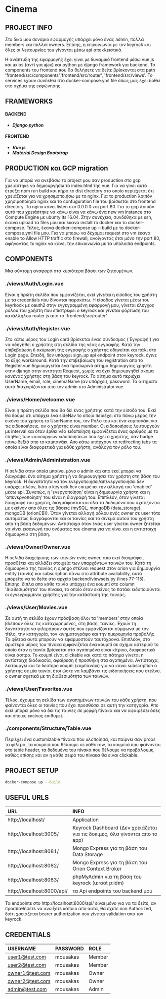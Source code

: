 # Cinema

## PROJECT INFO

Στο δικό μου σενάριο εφαρμογής υπάρχει μόνο ένας admin, πολλά members και πολλοί owners. Επίσης, η επικοινωνία με τον
keyrock και όλες οι λειτουργίες του γίνονται μέσω api αποκλειστικά.

Η ανάπτυξη της εφαρμογής έχει γίνει με δυναμικό frontend μέσω vue js και axios (αντί για ajax) και python με django
framework για backend. Τα components του frontend που θα θελήσετε να δείτε βρίσκονται στα path
'frontend/src/components','frontend/src/router', 'frontend/src/views'. Το services έχουν συνδεθεί στο docker-compose.yml
file όπως μας έχει δοθεί στο σχήμα της εκφώνησης.

## FRAMEWORKS

#### BACKEND

* ***Django python***

#### FRONTEND

* ***Vue js***
* ***Material Design Bootstrap***

## PRODUCTION και GCP migration

Για να μπορώ να ανεβάσω το project μου σαν production στο gcp χρειάστηκε να δημιουργήσω το index.html της vue. Για να γίνει αυτό έτρεξα npm run build και πήρα το dist directory στο οποίο περιέχεται ότι χρειάζεται για να χρησιμοποιήσω με το nginx. Για το production λοιπόν χρησιμοποίησα nginx και το confuguration file του βρίσκεται στο frontend directory. Το nginx κάνει listen στο 0.0.0.0 και port 80. Για το gcp λοιπόν αυτό που χρειάστηκε να κάνω είναι να κάνω ένα new vm instance στο Compute Engine με ubunty lts 16.04. Στην συνέχεια, συνδέθηκα με ssh, έκανα upload τα files μου και έκανα install το docker και το docker-compose. Τέλος, έκανα docker-compose up --build με το docker-compose.yml file μου. Για να μπορω να δέχομαι request στο vm έκανα enable το Allow HTTP traffic στο firewall, ανοίγοντας έτσι μόνο την port 80, αφήνοντας το nginx να κάνει την επικοινωνία με τα υπόλοιπα endpoints.

## COMPONENTS

Μια σύντομη αναφορά στα κυριότερα βάσει των ζητουμένων.

### ./views/Auth/Login.vue

Είναι η πρώτη σελίδα που εμφανίζεται, εκεί γίνεται η είσοδος του χρήστη με τα credentials που δίνονται παρακάτω. Η
είσοδος γίνεται μέσω του keyrkock με oauth2 στην εγγεγραμμένη εφαρμογή μου, γίνεται έλεγχος ρόλου του χρήστη που
επιστρέφει ο keyrock και γίνεται φόρτωση του κατάλληλου router js απο το
'frontend/src/router'

### ./views/Auth/Register.vue

Στο κάτω μέρος του Login card βρίσκεται ένας σύνδεσμος ('Εγγραφή') για να οδηγηθεί ο χρήστης στη σελίδα της νέας
εγγραφής. Κατά την επιβεβαίωση ή ακύρωση της εγγραφής ο χρήστης οδηγείται και πάλι στο Login page. Επειδή, δεν υπάρχει
sign_up api endpoint στον keyrock, έγινε το εξής workaround. Κατά την επιβεβαίωση του registration απο το Register.vue
δημιουργείται ένα προσωρινό αίτημα δημιουργίας χρήστη στην django στην οντότητα Request, χωρίς να έχει δημιουργηθεί
ακόμα κανένας χρήστης στη βάση του keyrock. Το αίτημα αυτό περιέχει UserName, email, role, cinemaName (αν υπάρχει),
password. Τα αιτήματα αυτά διαχειρίζονται απο τον admin στο Administrator.vue.

### ./views/Home/welcome.vue

Είναι η πρώτη σελίδα που θα δεί ένας χρήστης κατά την είσοδό του. Εκεί θα δούμε οτι υπάρχει ένα sideNav το οποίο
περιέχει στο πάνω μέρος την εικόνα του χρήστη το UserName του, τον Ρόλο του και ένα καμπανάκι για τις ειδοποιήσεις, αν ο
χρήστης είναι member. Οι ειδοποιήσεις λειτουργούν με interval και όταν έρθει νέα ειδοποίηση εμφανίζεται ένας αριθμός με
το πλήθος των καινούργιων ειδοποιήσεων που έχει ο χρήστης, σαν badge πάνω δεξιά απο το καμπανάκι. Απο κάτω υπάρχουν τα
redirecting tabs τα οποία είναι διαφορετικά για κάθε χρήστη, ανάλογα τον ρόλο του.

### ./views/Admin/Administration.vue

Η σελίδα στην οποία μπαίνει μόνο ο admin και απο εκεί μπορεί να διαγράψει ένα αίτημα χρήστη ή να δημιουργήσει τον χρήστη
στη βάση του keyrock. H δυνατότητα να τον ενεργοποιήσει/απενεργοποιήσει δεν υπάρχει πλέον, διότι ο keyrock δεν επιτρέπει
την αλλαγή του 'enabled' μέσω api. Συνεπώς, η 'ενεργοποίηση' είναι η δημιουργία χρήστη και η 'απενεργοποίηση' του είναι
η διαγραφή του. Επιπλέον, όταν γίνεται διαγραφή του χρήστη, διαγράφονται και όλα τα δεδομένα που σχετίζονται με εκείνον
απο όλες τις βάσεις (mySQL, mongoDB (data_storage), mongoDB (orionCB)). Όταν γίνεται αλλαγή ρόλου ενός owner σε user
τότε αυτομάτως διαγράφονται και οι ταινίες και το σινεμά αυτού του χρήστη απο τη βάση δεδομένων. Αντίστοιχα όταν ένας
user γίνεται owner ζητείται να γίνει εισαγωγή του ονόματος του cinema για να γίνει και η αντίστοιχη δημιουργία στη βάση.

### ./views/Owner/Owner.vue

Η σελίδα διαχείρισης των ταινιών ενός owner, απο εκεί διαγράφει, προσθέτει και αλλάζει στοιχεία των υπαρχόντων ταινιών
του. Κατά τη δημιουργία της ταινίας η django στέλνει request στον orion για δημιουργία entity (ταινία) και subscription
πάνω στο attribute availability, αυτό μπορείτε να το δείτε στο αρχείο backend/viewsets.py (lines 77-115). Επίσης, δίπλα
απο κάθε ταινία υπάρχει ένα κουμπί στο column 'Διαθεσιμότητα' του πίνακα, το οποίο όταν εκείνος το πατάει ειδοποιούνται
οι εγγεγραμμένοι χρήστης για την κατάσταση της ταινίας.

### ./views/User/Movies.vue

Σε αυτή τη σελίδα έχουν πρόσβαση όλοι τα 'members' στην οποία βλέπουν όλες τις καταχωρημένες, στη βάση, ταινίες. Έχουν
τη δυνατότητα να φιλτράρουν αυτές που εμφανίζονται σύμφωνα με τον τίτλο, την κατηγορία, τον κινηματογράφο και την
ημερομηνία προβολής. Τα φίλτρα αυτά μπορούν να εφαρμοστούν ταυτόχρονα. Επιπλέον, στο αριστερό μέρος του πίνακα
εμφανίζεται ένα κουμπί σε σχήμα αστεριού το οποίο όταν η ταινία βρίσκεται στα αγαπημένα είναι κίτρινο, διαφορετικά είναι
άσπρο. Το κουμπί είναι clickable και κατά το πάτημα γίνεται η αντίστοιχη διαδικασία, αφαίρεση ή προσθήκη στα αγαπημένα.
Αντίστοιχα, λειτουργεί και το δεύτερο κουμπί (καμπανάκι) για να κάνει subscription ο χρήστης σε μία ταινία, έτσι ώστε να
λαμβάνει τις ειδοποιήσεις που στέλνει ο owner σχετικά με τη διαθεσιμότητα των ταινιών.

### ./views/User/Favorites.vue

Τέλος, έχουμε τη σελίδα των αγαπημένων ταινιών του κάθε χρήστη, που φαίνονται όλες οι ταινίες που έχει προσθέσει σε αυτή
την κατηγορία. Απο εκεί μπορεί μόνο να δει τις ταινίες σε μορφή πίνακα και να αφαιρέσει όσες και όποιες εκείνος
επιθυμεί.

### ./components/Structure/Table.vue

Περιέχει ένα customizable πίνακα που υλοποίησα, και παίρνει σαν props τα φίλτρα, τα κουμπιά που θέλουμε σε κάθε row, τα
κουμπιά που φαίνονται στο table header, τα δεδομένα του πίνακα που θέλουμε να προβάλουμε, καθώς επίσης και αν η κάθε
σειρά του πίνακα θα είναι clickable.

## PROJECT SETUP

```bash
docker-compose up --build
```

## USEFUL URLS

| URL      | INFO
| :------------- |:-------------
| http://localhost/                 | Application
| http://localhost:3005/            | Keyrock Dashboard (Δεν χρειάζεται για τις δοκιμές, όλα γίνονται απο το app)
| http://localhost:8081/            | Mongo Express για τη βάση του Data Storage
| http://localhost:8082/            | Mongo Express για τη βάση του Orion Context Broker
| http://localhost:8083/            | phpMyAdmin για τη βάση του keyrock (u:root p:idm)
| http://localhost:8000/api/        | τα Api endpoints του backend μου

Τα endpoints στο http://localhost:8000/api/ είναι μόνο για να τα δείτε, αν προσπαθήσετε να ανοίξετε κάποιο απο αυτά,
θα έχετε non Authorized, διότι χρειάζεται bearer authorization που γίνεται validation απο τον keyrock.

## CREDENTIALS

| USERNAME          | PASSWORD      |  ROLE
| :-------------    |:------------- |:-------------
| user1@test.com    | mousakas      | Member
| user2@test.com    | mousakas      | Member
| owner1@test.com   | mousakas      | Owner
| owner2@test.com   | mousakas      | Owner
| admin@test.com    | mousakas      | Admin
